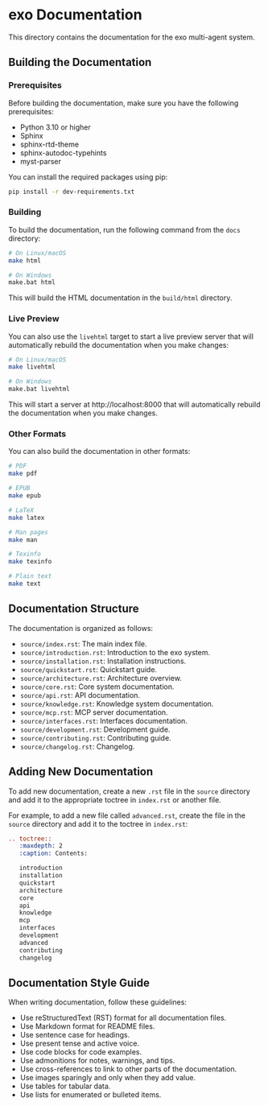 # exo Documentation

This directory contains the documentation for the exo multi-agent system.

## Building the Documentation

### Prerequisites

Before building the documentation, make sure you have the following prerequisites:

- Python 3.10 or higher
- Sphinx
- sphinx-rtd-theme
- sphinx-autodoc-typehints
- myst-parser

You can install the required packages using pip:

```bash
pip install -r dev-requirements.txt
```

### Building

To build the documentation, run the following command from the `docs` directory:

```bash
# On Linux/macOS
make html

# On Windows
make.bat html
```

This will build the HTML documentation in the `build/html` directory.

### Live Preview

You can also use the `livehtml` target to start a live preview server that will automatically rebuild the documentation when you make changes:

```bash
# On Linux/macOS
make livehtml

# On Windows
make.bat livehtml
```

This will start a server at http://localhost:8000 that will automatically rebuild the documentation when you make changes.

### Other Formats

You can also build the documentation in other formats:

```bash
# PDF
make pdf

# EPUB
make epub

# LaTeX
make latex

# Man pages
make man

# Texinfo
make texinfo

# Plain text
make text
```

## Documentation Structure

The documentation is organized as follows:

- `source/index.rst`: The main index file.
- `source/introduction.rst`: Introduction to the exo system.
- `source/installation.rst`: Installation instructions.
- `source/quickstart.rst`: Quickstart guide.
- `source/architecture.rst`: Architecture overview.
- `source/core.rst`: Core system documentation.
- `source/api.rst`: API documentation.
- `source/knowledge.rst`: Knowledge system documentation.
- `source/mcp.rst`: MCP server documentation.
- `source/interfaces.rst`: Interfaces documentation.
- `source/development.rst`: Development guide.
- `source/contributing.rst`: Contributing guide.
- `source/changelog.rst`: Changelog.

## Adding New Documentation

To add new documentation, create a new `.rst` file in the `source` directory and add it to the appropriate toctree in `index.rst` or another file.

For example, to add a new file called `advanced.rst`, create the file in the `source` directory and add it to the toctree in `index.rst`:

```rst
.. toctree::
   :maxdepth: 2
   :caption: Contents:

   introduction
   installation
   quickstart
   architecture
   core
   api
   knowledge
   mcp
   interfaces
   development
   advanced
   contributing
   changelog
```

## Documentation Style Guide

When writing documentation, follow these guidelines:

- Use reStructuredText (RST) format for all documentation files.
- Use Markdown format for README files.
- Use sentence case for headings.
- Use present tense and active voice.
- Use code blocks for code examples.
- Use admonitions for notes, warnings, and tips.
- Use cross-references to link to other parts of the documentation.
- Use images sparingly and only when they add value.
- Use tables for tabular data.
- Use lists for enumerated or bulleted items.
